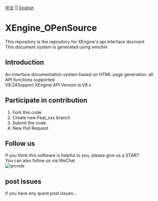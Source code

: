 [中文](README.md) ||  [English](README.en.md)  

# XEngine_OPenSource
This repository is the repository for XEngine's api interface docment  
This document system is generated using winchm  

## Introduction

An interface documentation system based on HTML page generation. all API functions supported  
V8.24Support XEngine API Version is:V8.x

## Participate in contribution

1.  Fork this code
2.  Create new Feat_xxx branch
3.  Submit the code
4.  New Pull Request

## Follow us

If you think this software is helpful to you, please give us a START  
You can also follow us via WeChat  
![qrcode](https://www.xyry.org/qrcode.jpg)

## post issues

if you have eny quest.post issues...